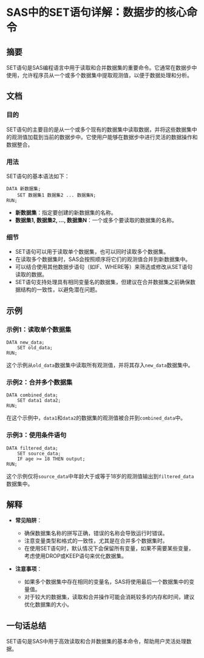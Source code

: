 <!--
Meta Description: # SAS中的SET语句详解：数据步的核心命令 ## 摘要 SET语句是SAS编程语言中用于读取和合并数据集的重要命令。它通常在数据步中使用，允许程序员从一个或多个数据集中提取观测值，以便于数据处理和分析。 ## 文档 ### 目的 SET语句的主要目的是从一个或多个现有的数据集中读取数据，并将这些...
Meta Keywords: sas, data, set, run, 新数据集
-->

# SAS中的SET语句详解：数据步的核心命令

## 摘要
SET语句是SAS编程语言中用于读取和合并数据集的重要命令。它通常在数据步中使用，允许程序员从一个或多个数据集中提取观测值，以便于数据处理和分析。

## 文档
### 目的
SET语句的主要目的是从一个或多个现有的数据集中读取数据，并将这些数据集中的观测值加载到当前的数据步中。它使用户能够在数据步中进行灵活的数据操作和数据整合。

### 用法
SET语句的基本语法如下：
```sas
DATA 新数据集;
    SET 数据集1 数据集2 ... 数据集N;
RUN;
```
- **新数据集**：指定要创建的新数据集的名称。
- **数据集1, 数据集2, ..., 数据集N**：一个或多个要读取的数据集的名称。

### 细节
- SET语句可以用于读取单个数据集，也可以同时读取多个数据集。
- 在读取多个数据集时，SAS会按照顺序将它们的观测值合并到新数据集中。
- 可以结合使用其他数据步语句（如IF、WHERE等）来筛选或修改从SET语句读取的数据。
- SET语句支持处理具有相同变量名的数据集，但建议在合并数据集之前确保数据结构的一致性，以避免潜在问题。

## 示例
### 示例1：读取单个数据集
```sas
DATA new_data;
    SET old_data;
RUN;
```
这个示例从`old_data`数据集中读取所有观测值，并将其存入`new_data`数据集中。

### 示例2：合并多个数据集
```sas
DATA combined_data;
    SET data1 data2;
RUN;
```
在这个示例中，`data1`和`data2`的数据集的观测值被合并到`combined_data`中。

### 示例3：使用条件语句
```sas
DATA filtered_data;
    SET source_data;
    IF age >= 18 THEN output;
RUN;
```
这个示例仅将`source_data`中年龄大于或等于18岁的观测值输出到`filtered_data`数据集中。

## 解释
- **常见陷阱**：
  - 确保数据集名称的拼写正确，错误的名称会导致运行时错误。
  - 注意变量类型和格式的一致性，尤其是在合并多个数据集时。
  - 在使用SET语句时，默认情况下会保留所有变量，如果不需要某些变量，考虑使用DROP或KEEP语句来优化数据集。

- **注意事项**：
  - 如果多个数据集中存在相同的变量名，SAS将使用最后一个数据集中的变量值。
  - 对于较大的数据集，读取和合并操作可能会消耗较多的内存和时间，建议优化数据集的大小。

## 一句话总结
SET语句是SAS中用于高效读取和合并数据集的基本命令，帮助用户灵活处理数据。